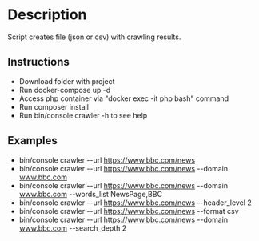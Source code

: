 # Description

Script creates file (json or csv) with crawling results.

## Instructions

- Download folder with project
- Run docker-compose up -d
- Access php container via "docker exec -it php bash" command
- Run composer install
- Run bin/console crawler -h to see help

## Examples
- bin/console crawler --url https://www.bbc.com/news
- bin/console crawler --url https://www.bbc.com/news --domain www.bbc.com
- bin/console crawler --url https://www.bbc.com/news --domain www.bbc.com --words_list NewsPage,BBC
- bin/console crawler --url https://www.bbc.com/news --header_level 2
- bin/console crawler --url https://www.bbc.com/news --format csv
- bin/console crawler --url https://www.bbc.com/news --domain www.bbc.com --search_depth 2
